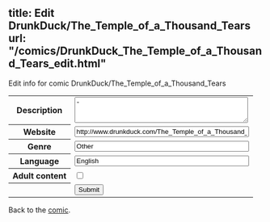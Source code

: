 title: Edit DrunkDuck/The_Temple_of_a_Thousand_Tears
url: "/comics/DrunkDuck_The_Temple_of_a_Thousand_Tears_edit.html"
---
Edit info for comic DrunkDuck/The_Temple_of_a_Thousand_Tears

<form name="comic" action="http://gaepostmail.appspot.com/comic/" method="post">
<table class="comicinfo">
<tr>
<th>Description</th><td><textarea name="description" cols="40" rows="3">-</textarea></td>
</tr>
<tr>
<th>Website</th><td><input type="text" name="url" value="http://www.drunkduck.com/The_Temple_of_a_Thousand_Tears/" size="40"/></td>
</tr>
<tr>
<th>Genre</th><td><input type="text" name="genre" value="Other" size="40"/></td>
</tr>
<tr>
<th>Language</th><td><input type="text" name="language" value="English" size="40"/></td>
</tr>
<tr>
<th>Adult content</th><td><input type="checkbox" name="adult" value="adult" /></td>
</tr>
<tr>
<th></th><td>
<input type="hidden" name="comic" value="DrunkDuck_The_Temple_of_a_Thousand_Tears" />
<input type="submit" name="submit" value="Submit" />
</td>
</tr>
</table>
</form>

Back to the [comic](DrunkDuck_The_Temple_of_a_Thousand_Tears.html).
